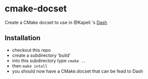 cmake-docset
============

Create a CMake docset to use in @Kapeli 's [Dash](http://kapeli.com/dash) 

Installation
------------
 - checkout this repo 
 - create a subdirectory 'build'
 - into this subdirectory type ```cmake ..```
 - then ```make intall```
 - you should now have a CMake.docset that can be fead to Dash